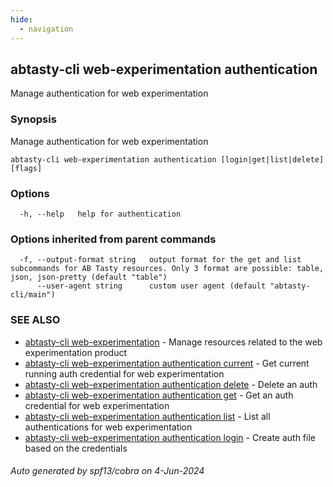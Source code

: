 ```yaml
---
hide:
  - navigation
---
```

## abtasty-cli web-experimentation authentication

Manage authentication for web experimentation

### Synopsis

Manage authentication for web experimentation

```
abtasty-cli web-experimentation authentication [login|get|list|delete] [flags]
```

### Options

```
  -h, --help   help for authentication
```

### Options inherited from parent commands

```
  -f, --output-format string   output format for the get and list subcommands for AB Tasty resources. Only 3 format are possible: table, json, json-pretty (default "table")
      --user-agent string      custom user agent (default "abtasty-cli/main")
```

### SEE ALSO

* [abtasty-cli web-experimentation](abtasty-cli_web-experimentation.md)	 - Manage resources related to the web experimentation product
* [abtasty-cli web-experimentation authentication current](abtasty-cli_web-experimentation_authentication_current.md)	 - Get current running auth credential for web experimentation
* [abtasty-cli web-experimentation authentication delete](abtasty-cli_web-experimentation_authentication_delete.md)	 - Delete an auth
* [abtasty-cli web-experimentation authentication get](abtasty-cli_web-experimentation_authentication_get.md)	 - Get an auth credential for web experimentation
* [abtasty-cli web-experimentation authentication list](abtasty-cli_web-experimentation_authentication_list.md)	 - List all authentications for web experimentation
* [abtasty-cli web-experimentation authentication login](abtasty-cli_web-experimentation_authentication_login.md)	 - Create auth file based on the credentials

###### Auto generated by spf13/cobra on 4-Jun-2024
